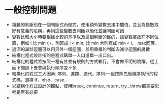 # 一般控制問題
* 複雜的判斷別在一個判斷式內做完，使用額外變數去接中間值，並且為變數取好有意義的名稱，再用這些變數去判斷以簡化並讓判斷可讀
* 變數比較大小時要根據比較的基準以及這個判斷的目的，讓變數擺放在不同位置，例如 i 比 min 小，則寫成 i < min; 比 min 大則寫成 min < i。 max同理。
* 過深的巢狀迴圈可以用另外一個迴圈，並用重複的判斷去減少迴圈的層數
* 結構化程式設計指的是程式碼單一入口進單一出口出。
* 結構化的程式將按照一種有序並有規則的方式執行，不會做不明的跳躍。從上而下閱讀下去會與執行順序差不多
* 結構化的程式三大因素: 序列、選擇、迭代。序列:一組按照先後順序執行的程式碼，選擇:if、else、case...
* 以結構化程式設計的觀點，使用break, continue, return, try...throw都需要思考是否有必要
* 
<!--stackedit_data:
eyJoaXN0b3J5IjpbLTExNzM2ODQ2NzMsMTY1MzQzMjg5NSwtNz
A5OTg1NzQ0LC0xMTY1MjM4NzY4LDM1ODM3ODU1NCwxMDYzNDcz
NjA1XX0=
-->